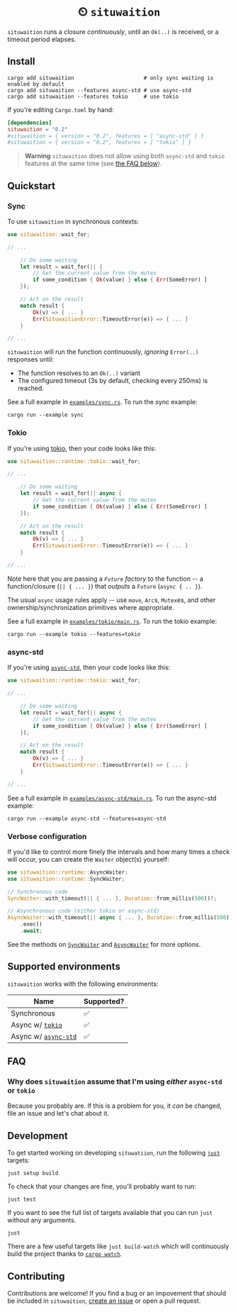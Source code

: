 <h1 align="center">⏲ <code>situwaition</code></h1>

`situwaition` runs a closure *continuously*, until an `Ok(..)` is received, or a timeout period elapses.

## Install

```console
cargo add situwaition                      # only sync waiting is enabled by default
cargo add situwaition --features async-std # use async-std
cargo add situwaition --features tokio     # use tokio
```

If you're editing `Cargo.toml` by hand:

```toml
[dependencies]
situwaition = "0.2"
#situwaition = { version = "0.2", features = [ "async-std" ] }
#situwaition = { version = "0.2", features = [ "tokio" ] }
```

> **Warning**
> `situwaition` does not allow using both `async-std` and `tokio` features at the same time (see [the FAQ below](#FAQ)).

## Quickstart

### Sync

To use `situwaition` in synchronous contexts:

```rust
use situwaition::wait_for;

// ...

    // Do some waiting
    let result = wait_for(|| {
        // Get the current value from the mutex
        if some_condition { Ok(value) } else { Err(SomeError) ]
    });

    // Act on the result
    match result {
        Ok(v) => { ... }
        Err(SituwaitionError::TimeoutError(e)) => { ... }
    }

// ...
```

`situwaition` will run the function continuously, *ignoring* `Error(..)` responses until:

- The function resolves to an `Ok(..)` variant
- The configured timeout (3s by default, checking every 250ms) is reached.

See a full example in [`examples/sync.rs`](./examples/sync.rs). To run the sync example:

```
cargo run --example sync
```

### Tokio

If you're using [tokio][tokio], then your code looks like this:

```rust
use situwaition::runtime::tokio::wait_for;

// ...

    // Do some waiting
    let result = wait_for(|| async {
        // Get the current value from the mutex
        if some_condition { Ok(value) } else { Err(SomeError) ]
    });

    // Act on the result
    match result {
        Ok(v) => { ... }
        Err(SituwaitionError::TimeoutError(e)) => { ... }
    }

// ...
```

Note here that you are passing a *`Future` factory* to the function -- a function/closure (`|| { ... }`) that *outputs* a `Future` (`async { .. }`).

The usual `async` usage rules apply -- use `move`, `Arc`s, `Mutex`es, and other ownership/synchronization primitives where appropriate.

See a full example in [`examples/tokio/main.rs`](./examples/tokio/main.rs). To run the tokio example:

```console
cargo run --example tokio --features=tokio
```

### async-std

If you're using [`async-std`][async-std], then your code looks like this:

```rust
use situwaition::runtime::tokio::wait_for;

// ...

    // Do some waiting
    let result = wait_for(|| async {
        // Get the current value from the mutex
        if some_condition { Ok(value) } else { Err(SomeError) ]
    });

    // Act on the result
    match result {
        Ok(v) => { ... }
        Err(SituwaitionError::TimeoutError(e)) => { ... }
    }

// ...
```

See a full example in [`examples/async-std/main.rs`](./examples/async-std/main.rs). To run the async-std example:

```console
cargo run --example async-std --features=async-std
```

### Verbose configuration

If you'd like to control more finely the intervals and how many times a check will occur, you can create the `Waiter` object(s) yourself:

```rust
use situwaition::runtime::AsyncWaiter;
use situwaition::runtime::SyncWaiter;

// Synchronous code
SyncWaiter::with_timeout(|| { ... }, Duration::from_millis(500))?;

// Asynchronous code (either tokio or async-std)
AsyncWaiter::with_timeout(|| async { ... }, Duration::from_millis(500))?
    .exec()
    .await;
```

See the methods on [`SyncWaiter`](./src/sync.rs) and [`AsyncWaiter`](./src/runtime/mod.rs) for more options.

## Supported environments

`situwaition` works with the following environments:

| Name                              | Supported? |
|-----------------------------------|------------|
| Synchronous                       | ✅         |
| Async w/ [`tokio`][tokio]         | ✅         |
| Async w/ [`async-std`][async-std] | ✅         |

[tokio]: https://crates.io/crates/tokio
[async-std]: https://crates.io/crates/async-std

## FAQ

### Why does `situwaition` assume that I'm using *either* `async-std` or `tokio`

Because you probably are. If this is a problem for you, it *can* be changed, file an issue and let's chat about it.

## Development

To get started working on developing `situwatiion`, run the following [`just`][just] targets:

```console
just setup build
```

To check that your changes are fine, you'll probably want to run:

```console
just test
```

If you want to see the full list of targets available that you can run `just` without any arguments.

```console
just
```

There are a few useful targets like `just build-watch` which will continuously build the project thanks to [`cargo watch`][cargo-watch].

[just]: https://github.com/casey/just
[cargo-watch]: https://crates.io/crates/cargo-watch

## Contributing

Contributions are welcome! If you find a bug or an impovement that should be included in `situwaition`, [create an issue](https://github.com/t3hmrman/situwaition/issues) or open a pull request.
